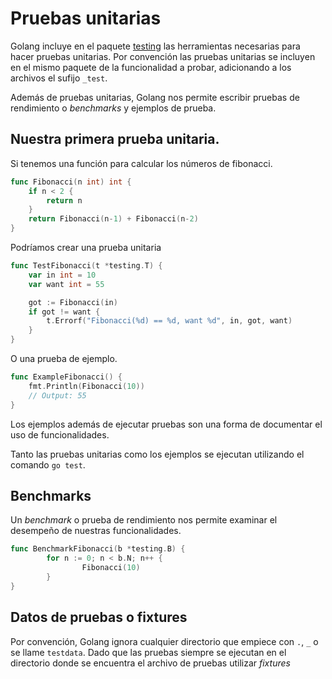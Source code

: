 # Pruebas unitarias

Golang incluye en el paquete [testing](https://pkg.go.dev/testing) las
herramientas necesarias para hacer pruebas unitarias. Por convención
las pruebas unitarias se incluyen en el mismo paquete de la
funcionalidad a probar, adicionando a los archivos el sufijo `_test`.

Además de pruebas unitarias, Golang nos permite escribir pruebas de
rendimiento o *benchmarks* y ejemplos de prueba.


## Nuestra primera prueba unitaria.

Si tenemos una función para calcular los números de fibonacci.

```go
func Fibonacci(n int) int {
	if n < 2 {
		return n
	}
	return Fibonacci(n-1) + Fibonacci(n-2)
}
```

Podríamos crear una prueba unitaria

```go
func TestFibonacci(t *testing.T) {
	var in int = 10
	var want int = 55

	got := Fibonacci(in)
	if got != want {
		t.Errorf("Fibonacci(%d) == %d, want %d", in, got, want)
	}
}
```

O una prueba de ejemplo.

```go
func ExampleFibonacci() {
    fmt.Println(Fibonacci(10))
    // Output: 55
}
```

Los ejemplos además de ejecutar pruebas son una forma de documentar el
uso de funcionalidades.

Tanto las pruebas unitarias como los ejemplos se ejecutan utilizando
el comando `go test`.

## Benchmarks

Un *benchmark* o prueba de rendimiento nos permite examinar el
desempeño de nuestras funcionalidades.

```go
func BenchmarkFibonacci(b *testing.B) {
        for n := 0; n < b.N; n++ {
                Fibonacci(10)
        }
}
```

## Datos de pruebas o fixtures

Por convención, Golang ignora cualquier directorio que empiece con
`.`, `_` o se llame `testdata`. Dado que las pruebas siempre se
ejecutan en el directorio donde se encuentra el archivo de pruebas
utilizar *fixtures*
